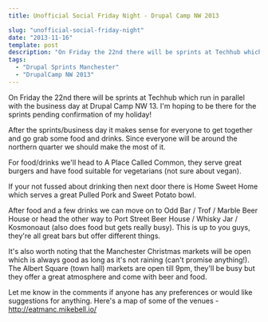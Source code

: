 ```yaml
---
title: Unofficial Social Friday Night - Drupal Camp NW 2013

slug: "unofficial-social-friday-night"
date: "2013-11-16"
template: post
description: "On Friday the 22nd there will be sprints at Techhub which run in parallel with the business day at Drupal Camp NW 13. I'm hoping to be there for the sprints pending confirmation of my holiday!"
tags:
  - "Drupal Sprints Manchester"
  - "DrupalCamp NW 2013"
---
```

On Friday the 22nd there will be sprints at Techhub which run in parallel with the business day at Drupal Camp NW 13. I'm hoping to be there for the sprints pending confirmation of my holiday!

After the sprints/business day it makes sense for everyone to get together and go grab some food and drinks. Since everyone will be around the northern quarter we should make the most of it.

For food/drinks we'll head to A Place Called Common, they serve great burgers and have food suitable for vegetarians (not sure about vegan).

If your not fussed about drinking then next door there is Home Sweet Home which serves a great Pulled Pork and Sweet Potato bowl.

After food and a few drinks we can move on to Odd Bar / Trof / Marble Beer House or head the other way to Port Street Beer House / Whisky Jar / Kosmonoaut (also does food but gets really busy). This is up to you guys, they're all great bars but offer different things.

It's also worth noting that the Manchester Christmas markets will be open which is always good as long as it's not raining (can't promise anything!). The Albert Square (town hall) markets are open till 9pm, they'll be busy but they offer a great atmosphere and come with beer and food.

Let me know in the comments if anyone has any preferences or would like suggestions for anything. Here's a map of some of the venues - http://eatmanc.mikebell.io/

